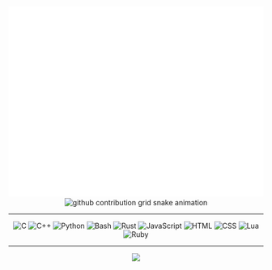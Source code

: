 
<picture>
  <img src="https://raw.githubusercontent.com/0x36D76289/0x36D76289/main/github-metrics.svg" alt="Metrics">
</picture>

<div align="center">
  <picture>
    <source media="(prefers-color-scheme: dark)" srcset="https://raw.githubusercontent.com/0x36D76289/0x36D76289/output/github-contribution-grid-snake-dark.svg">
    <source media="(prefers-color-scheme: light)" srcset="https://raw.githubusercontent.com/0x36D76289/0x36D76289/output/github-contribution-grid-snake.svg">
    <img alt="github contribution grid snake animation" src="https://raw.githubusercontent.com/0x36D76289/0x36D76289/output/github-contribution-grid-snake.svg">
  </picture>
</div>

---

<div align="center">
  <img src="https://skillicons.dev/icons?i=c" alt="C" />
  <img src="https://skillicons.dev/icons?i=cpp" alt="C++" />
  <img src="https://skillicons.dev/icons?i=py" alt="Python" />
  <img src="https://skillicons.dev/icons?i=bash" alt="Bash" />
  <img src="https://skillicons.dev/icons?i=rust" alt="Rust" />
  <img src="https://skillicons.dev/icons?i=js" alt="JavaScript" />
  <img src="https://skillicons.dev/icons?i=html" alt="HTML" />
  <img src="https://skillicons.dev/icons?i=css" alt="CSS" />
  <img src="https://skillicons.dev/icons?i=lua" alt="Lua" />
  <img src="https://skillicons.dev/icons?i=ruby" alt="Ruby" />
</div>

---

<div align="center">
  <img src="https://profile-counter.glitch.me/0x36D76289/count.svg?"  />
</div>

